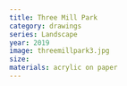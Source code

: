 ```yaml
---
title: Three Mill Park
category: drawings
series: Landscape
year: 2019
image: threemillpark3.jpg
size: 
materials: acrylic on paper
---
```



